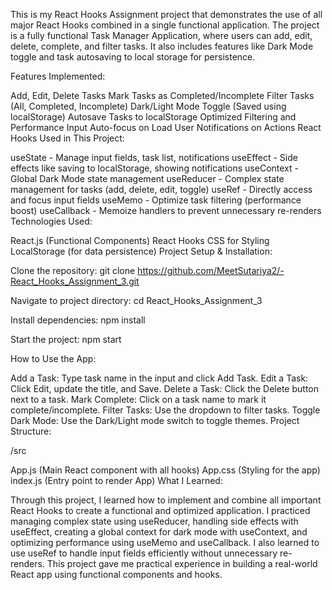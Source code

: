 This is my React Hooks Assignment project that demonstrates the use of all major React Hooks combined in a single functional application. The project is a fully functional Task Manager Application, where users can add, edit, delete, complete, and filter tasks. It also includes features like Dark Mode toggle and task autosaving to local storage for persistence.

Features Implemented:

Add, Edit, Delete Tasks
Mark Tasks as Completed/Incomplete
Filter Tasks (All, Completed, Incomplete)
Dark/Light Mode Toggle (Saved using localStorage)
Autosave Tasks to localStorage
Optimized Filtering and Performance
Input Auto-focus on Load
User Notifications on Actions
React Hooks Used in This Project:

useState - Manage input fields, task list, notifications
useEffect - Side effects like saving to localStorage, showing notifications
useContext - Global Dark Mode state management
useReducer - Complex state management for tasks (add, delete, edit, toggle)
useRef - Directly access and focus input fields
useMemo - Optimize task filtering (performance boost)
useCallback - Memoize handlers to prevent unnecessary re-renders
Technologies Used:

React.js (Functional Components)
React Hooks
CSS for Styling
LocalStorage (for data persistence)
Project Setup & Installation:

Clone the repository: git clone https://github.com/MeetSutariya2/-React_Hooks_Assignment_3.git

Navigate to project directory: cd React_Hooks_Assignment_3

Install dependencies: npm install

Start the project: npm start

How to Use the App:

Add a Task: Type task name in the input and click Add Task.
Edit a Task: Click Edit, update the title, and Save.
Delete a Task: Click the Delete button next to a task.
Mark Complete: Click on a task name to mark it complete/incomplete.
Filter Tasks: Use the dropdown to filter tasks.
Toggle Dark Mode: Use the Dark/Light mode switch to toggle themes.
Project Structure:

/src

App.js (Main React component with all hooks)
App.css (Styling for the app)
index.js (Entry point to render App)
What I Learned:

Through this project, I learned how to implement and combine all important React Hooks to create a functional and optimized application. I practiced managing complex state using useReducer, handling side effects with useEffect, creating a global context for dark mode with useContext, and optimizing performance using useMemo and useCallback. I also learned to use useRef to handle input fields efficiently without unnecessary re-renders. This project gave me practical experience in building a real-world React app using functional components and hooks.
